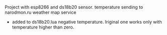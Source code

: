 Project with esp8266 and ds18b20 sensor. temperature sending to narodmon.ru weather map service 
- added to ds18b20.lua negative temperature. Iriginal one works only with temperature higher than zero. 
